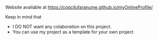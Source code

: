 Website available at https://copcilufaranume.github.io/myOnlineProfile/


Keep in mind that
  <ul>
    <li>I DO NOT want any colaboration on this project.</li>
    <li>You can use my project as a template for your own project</li>
  </ul>

